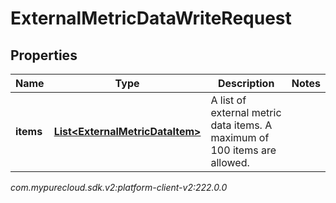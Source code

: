 # ExternalMetricDataWriteRequest


## Properties

| Name | Type | Description | Notes |
| ------------ | ------------- | ------------- | ------------- |
| **items** | [**List&lt;ExternalMetricDataItem&gt;**](ExternalMetricDataItem) | A list of external metric data items. A maximum of 100 items are allowed. |  |




_com.mypurecloud.sdk.v2:platform-client-v2:222.0.0_
